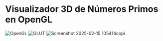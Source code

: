 # Visualizador 3D de Números Primos en OpenGL

![OpenGL](https://img.shields.io/badge/OpenGL-1.0+-green)
![GLUT](https://img.shields.io/badge/GLUT-3.7+-blue)
![Screenshot 2025-02-15 105414copi](https://github.com/user-attachments/assets/291fe06e-7eee-4d03-8603-11290bb1b150)
